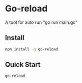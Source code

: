 # Go-reload

A tool for auto run "go run main.go"

## Install
```bash
npm install -g go-reload
```

## Quick Start
```bash
go-reload
```